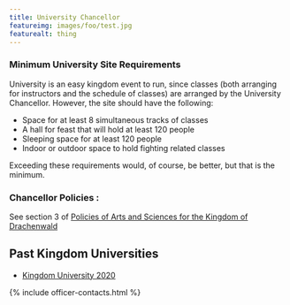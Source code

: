 ```yaml
---
title: University Chancellor
featureimg: images/foo/test.jpg
featurealt: thing
---
```


<h3>Minimum University Site Requirements</h3>
<p>University is an easy kingdom event to run, since classes (both arranging for instructors and the schedule of classes) are arranged by the University Chancellor. However, the site should have the following:</p>
<ul>
<li>Space for at least 8 simultaneous tracks of classes </li>
<li>A hall for feast that will hold at least 120 people </li>
<li>Sleeping space for at least 120 people </li>
<li>Indoor or outdoor space to hold fighting related classes </li>
</ul>
<p>Exceeding these requirements would, of course, be better, but that is the minimum.</p>
<h3>Chancellor Policies :</h3>
<p>See section 3 of <a href="{{ site.baseurl }}{% link offices/unichancellor/policies.md %}">Policies of Arts and Sciences for the Kingdom of Drachenwald</a></p>

<h2>Past Kingdom Universities</h2>
<ul>
<li><a href="{{ site.baseurl }}{% link offices/unichancellor/ku2020.md %}">Kingdom University 2020</a></li>
</ul>
{% include officer-contacts.html %}
